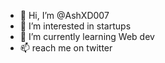 - 👋 Hi, I’m @AshXD007
- 👀 I’m interested in startups
- 🌱 I’m currently learning Web dev
- 📫 reach me on twitter

<!---
AshXD007/AshXD007 is a ✨ special ✨ repository because its `README.md` (this file) appears on your GitHub profile.
You can click the Preview link to take a look at your changes.
--->
